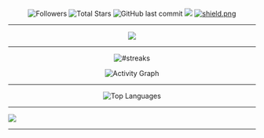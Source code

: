 

#
<p align="center">
  <img alt="Followers" src="https://img.shields.io/github/followers/AMIR-H-P?style=social">
  <img alt="Total Stars" src="https://img.shields.io/github/stars/AMIR-H-P?style=social">
  <img alt="GitHub last commit" src="https://img.shields.io/github/last-commit/AMIR-H-P/Discord-Nuker">
  <img src="https://komarev.com/ghpvc/?username=AMIR-H-P">
  <a href="https://discord.gg/y2K9Ys65Jm" target="_blank"> <img src="https://discordapp.com/api/guilds/942519172213141556/widget.png?style=shield" alt="shield.png"></a>
</p>

---

<p align="center">
  <a href="https://github.com/AMIR-H-P"><img src="https://readme-typing-svg.herokuapp.com?size=21&center=true&vCenter=true&lines=Welcome+to+AMIR13+Profile;Discord+Python+Devloper;Code+%3D+Love"></a>
</p>
    
---

<p align="center">
        <img title="h" alt="#streaks" src="https://github-readme-streak-stats.herokuapp.com/?user=AMIR-H-P&theme=black-ice&hide_border=true&stroke=0000&background=0D1117"/>
</p>

<p align="center">
   <img alt="Activity Graph" src="https://activity-graph.herokuapp.com/graph?username=AMIR-H-P&bg_color=0D1117&color=5BCDEC&line=5BCDEC&point=FFFFFF&hide_border=true" />
</p>
    
---


<p align="center">
    <img alt="Top Languages" src="https://github-readme-stats.vercel.app/api/top-langs/?username=AMIR-H-P&langs_count=8&count_private=true&layout=compact&theme=react&hide_border=true&bg_color=0D1117" />
</p>

---

</p  align="center">
  <a href="https://coffeebede.ir/buycoffee/amirhp">
  <img class="img-fluid" src="https://coffeebede.ir/DashboardTemplateV2/app-assets/images/banner/default-yellow.svg" />
  </a>
</p>

---
